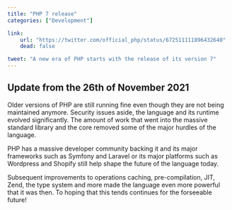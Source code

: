 ```yaml
---
title: "PHP 7 release"
categories: ["Development"]

link:
    url: "https://twitter.com/official_php/status/672511111896432640"
    dead: false

tweet: "A new era of PHP starts with the release of its version 7"
---
```


## Update from the 26th of November 2021

Older versions of PHP are still running fine even though they are not being maintained anymore. Security issues aside,
the language and its runtime evolved significantly. The amount of work that went into the massive standard library and
the core removed some of the major hurdles of the language.

PHP has a massive developer community backing it and its major frameworks such as Symfony and Laravel or its major
platforms such as Wordpress and Shopify still help shape the future of the language today.

Subsequent improvements to operations caching, pre-compilation, JIT, Zend, the type system and more made the language
even more powerful that it was then. To hoping that this tends continues for the forseeable future!